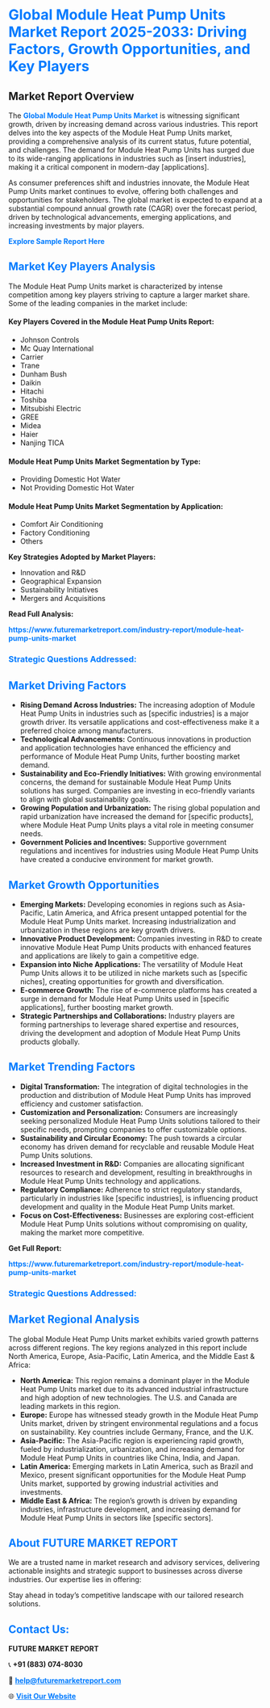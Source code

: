 <h1 style="color: #007BFF;">Global Module Heat Pump Units Market Report 2025-2033: Driving Factors, Growth Opportunities, and Key Players</h1>

<section id="overview">
<h2>Market Report Overview</h2>
<p>The <a href="https://www.futuremarketreport.com/industry-report/module-heat-pump-units-market" style="color: #007BFF; text-decoration: none;"><strong>Global Module Heat Pump Units Market</strong></a> is witnessing significant growth, driven by increasing demand across various industries. This report delves into the key aspects of the Module Heat Pump Units market, providing a comprehensive analysis of its current status, future potential, and challenges. The demand for Module Heat Pump Units has surged due to its wide-ranging applications in industries such as [insert industries], making it a critical component in modern-day [applications].</p>
<p>As consumer preferences shift and industries innovate, the Module Heat Pump Units market continues to evolve, offering both challenges and opportunities for stakeholders. The global market is expected to expand at a substantial compound annual growth rate (CAGR) over the forecast period, driven by technological advancements, emerging applications, and increasing investments by major players.</p>
</section>

<section id="overview">
<p><a href="https://www.futuremarketreport.com/request-sample/reportId=105768" style="color: #007BFF; text-decoration: none;"><strong>Explore Sample Report Here</strong></a></p>
</section>

<section id="key-players">
<h2 style="color: #007BFF;">Market Key Players Analysis</h2>
<p>The Module Heat Pump Units market is characterized by intense competition among key players striving to capture a larger market share. Some of the leading companies in the market include:</p>
<h4>Key Players Covered in the Module Heat Pump Units Report:</h4>
<ul><li>Johnson Controls</li><li>Mc Quay International</li><li>Carrier</li><li>Trane</li><li>Dunham Bush</li><li>Daikin</li><li>Hitachi</li><li>Toshiba</li><li>Mitsubishi Electric</li><li>GREE</li><li>Midea</li><li>Haier</li><li>Nanjing TICA</li></ul>
<h4>Module Heat Pump Units Market Segmentation by Type:</h4>
<ul><li>Providing Domestic Hot Water</li><li>Not Providing Domestic Hot Water</li></ul>

<h4>Module Heat Pump Units Market Segmentation by Application:</h4>
<ul><li>Comfort Air Conditioning</li><li>Factory Conditioning</li><li>Others</li></ul>
<p><strong>Key Strategies Adopted by Market Players:</strong></p>
<ul>
<li>Innovation and R&D</li>
<li>Geographical Expansion</li>
<li>Sustainability Initiatives</li>
<li>Mergers and Acquisitions</li>
</ul>
</section>

<section>
<p><strong>Read Full Analysis: </strong></p><a href="https://www.futuremarketreport.com/industry-report/module-heat-pump-units-market" style="color: #007BFF; text-decoration: none;"><strong>https://www.futuremarketreport.com/industry-report/module-heat-pump-units-market</strong></a>
<h3 style="color: #007BFF;">Strategic Questions Addressed:</h3>
</section>

<section id="driving-factors">
<h2 style="color: #007BFF;">Market Driving Factors</h2>
<ul>
<li><strong>Rising Demand Across Industries:</strong> The increasing adoption of Module Heat Pump Units in industries such as [specific industries] is a major growth driver. Its versatile applications and cost-effectiveness make it a preferred choice among manufacturers.</li>
<li><strong>Technological Advancements:</strong> Continuous innovations in production and application technologies have enhanced the efficiency and performance of Module Heat Pump Units, further boosting market demand.</li>
<li><strong>Sustainability and Eco-Friendly Initiatives:</strong> With growing environmental concerns, the demand for sustainable Module Heat Pump Units solutions has surged. Companies are investing in eco-friendly variants to align with global sustainability goals.</li>
<li><strong>Growing Population and Urbanization:</strong> The rising global population and rapid urbanization have increased the demand for [specific products], where Module Heat Pump Units plays a vital role in meeting consumer needs.</li>
<li><strong>Government Policies and Incentives:</strong> Supportive government regulations and incentives for industries using Module Heat Pump Units have created a conducive environment for market growth.</li>
</ul>
</section>

<section id="growth-opportunities">
<h2 style="color: #007BFF;">Market Growth Opportunities</h2>
<ul>
<li><strong>Emerging Markets:</strong> Developing economies in regions such as Asia-Pacific, Latin America, and Africa present untapped potential for the Module Heat Pump Units market. Increasing industrialization and urbanization in these regions are key growth drivers.</li>
<li><strong>Innovative Product Development:</strong> Companies investing in R&D to create innovative Module Heat Pump Units products with enhanced features and applications are likely to gain a competitive edge.</li>
<li><strong>Expansion into Niche Applications:</strong> The versatility of Module Heat Pump Units allows it to be utilized in niche markets such as [specific niches], creating opportunities for growth and diversification.</li>
<li><strong>E-commerce Growth:</strong> The rise of e-commerce platforms has created a surge in demand for Module Heat Pump Units used in [specific applications], further boosting market growth.</li>
<li><strong>Strategic Partnerships and Collaborations:</strong> Industry players are forming partnerships to leverage shared expertise and resources, driving the development and adoption of Module Heat Pump Units products globally.</li>
</ul>
</section>

<section id="trending-factors">
<h2 style="color: #007BFF;">Market Trending Factors</h2>
<ul>
<li><strong>Digital Transformation:</strong> The integration of digital technologies in the production and distribution of Module Heat Pump Units has improved efficiency and customer satisfaction.</li>
<li><strong>Customization and Personalization:</strong> Consumers are increasingly seeking personalized Module Heat Pump Units solutions tailored to their specific needs, prompting companies to offer customizable options.</li>
<li><strong>Sustainability and Circular Economy:</strong> The push towards a circular economy has driven demand for recyclable and reusable Module Heat Pump Units solutions.</li>
<li><strong>Increased Investment in R&D:</strong> Companies are allocating significant resources to research and development, resulting in breakthroughs in Module Heat Pump Units technology and applications.</li>
<li><strong>Regulatory Compliance:</strong> Adherence to strict regulatory standards, particularly in industries like [specific industries], is influencing product development and quality in the Module Heat Pump Units market.</li>
<li><strong>Focus on Cost-Effectiveness:</strong> Businesses are exploring cost-efficient Module Heat Pump Units solutions without compromising on quality, making the market more competitive.</li>
</ul>
</section>

<section>
<p><strong>Get Full Report: </strong></p><a href="https://www.futuremarketreport.com/industry-report/module-heat-pump-units-market" style="color: #007BFF; text-decoration: none;"><strong>https://www.futuremarketreport.com/industry-report/module-heat-pump-units-market</strong></a>
<h3 style="color: #007BFF;">Strategic Questions Addressed:</h3>
</section>


<section id="regional-analysis">
<h2 style="color: #007BFF;">Market Regional Analysis</h2>
<p>The global Module Heat Pump Units market exhibits varied growth patterns across different regions. The key regions analyzed in this report include North America, Europe, Asia-Pacific, Latin America, and the Middle East & Africa:</p>
<ul>
<li><strong>North America:</strong> This region remains a dominant player in the Module Heat Pump Units market due to its advanced industrial infrastructure and high adoption of new technologies. The U.S. and Canada are leading markets in this region.</li>
<li><strong>Europe:</strong> Europe has witnessed steady growth in the Module Heat Pump Units market, driven by stringent environmental regulations and a focus on sustainability. Key countries include Germany, France, and the U.K.</li>
<li><strong>Asia-Pacific:</strong> The Asia-Pacific region is experiencing rapid growth, fueled by industrialization, urbanization, and increasing demand for Module Heat Pump Units in countries like China, India, and Japan.</li>
<li><strong>Latin America:</strong> Emerging markets in Latin America, such as Brazil and Mexico, present significant opportunities for the Module Heat Pump Units market, supported by growing industrial activities and investments.</li>
<li><strong>Middle East & Africa:</strong> The region’s growth is driven by expanding industries, infrastructure development, and increasing demand for Module Heat Pump Units in sectors like [specific sectors].</li>
</ul>
</section>

<footer>
<h2 style="color: #007BFF;">About FUTURE MARKET REPORT</h2>
<p>We are a trusted name in market research and advisory services, delivering actionable insights and strategic support to businesses across diverse industries. Our expertise lies in offering:</p>

<p>Stay ahead in today’s competitive landscape with our tailored research solutions.</p>

<h2 style="color: #007BFF;">Contact Us:</h2>
<p><strong>FUTURE MARKET REPORT</strong></p>
<p>📞 <strong>+91 (883) 074-8030</strong></p>
<p>📧 <strong><a href="mailto:help@futuremarketreport.com" style="color: #007BFF;">help@futuremarketreport.com</a></strong></p>
<p>🌐 <strong><a href="https://www.futuremarketreport.com/" style="color: #007BFF;">Visit Our Website</a></strong></p>
</footer>